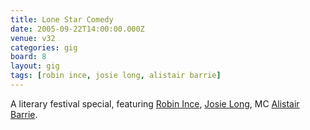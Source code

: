 ```yaml
---
title: Lone Star Comedy
date: 2005-09-22T14:00:00.000Z
venue: v32
categories: gig
board: 8
layout: gig
tags: [robin ince, josie long, alistair barrie]
---
```

A literary festival special, featuring <a href="/wiki/robin+ince">Robin Ince</a>, <a href="/wiki/josie+long">Josie Long</a>, MC <a href="/wiki/alistair+barrie">Alistair Barrie</a>.